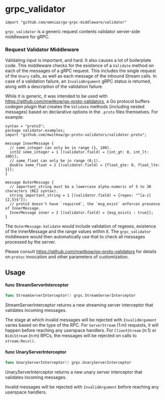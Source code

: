 # grpc_validator

    import "github.com/omniaz/go-grpc-middleware/validator"

`grpc_validator` is a generic request contents validator server-side middleware for
gRPC.


### Request Validator Middleware

Validating input is important, and hard. It also causes a lot of boilerplate code.
This middleware checks for the existence of a `Validate` method on each of the
messages of a gRPC request. This includes the single request of the `Unary`
calls, as well as each message of the inbound Stream calls. In case of a
validation failure, an `InvalidArgument` gRPC status is returned, along with
a description of the validation failure.

While it is generic, it was intended to be used with
https://github.com/mwitkow/go-proto-validators, a Go protocol buffers codegen
plugin that creates the `Validate` methods (including nested messages) based on
declarative options in the `.proto` files themselves. For example:

    syntax = "proto3";
    package validator.examples;
    import "github.com/mwitkow/go-proto-validators/validator.proto";

    message InnerMessage {
      // some_integer can only be in range (1, 100).
      int32 some_integer = 1 [(validator.field) = {int_gt: 0, int_lt: 100}];
      // some_float can only be in range (0;1).
      double some_float = 2 [(validator.field) = {float_gte: 0, float_lte: 1}];
    }

    message OuterMessage {
      // important_string must be a lowercase alpha-numeric of 5 to 30 characters (RE2 syntax).
      string important_string = 1 [(validator.field) = {regex: "^[a-z]{2,5}$"}];
      // proto3 doesn't have `required`, the `msg_exist` enforces presence of InnerMessage.
      InnerMessage inner = 2 [(validator.field) = {msg_exists : true}];
    }

The `OuterMessage.Validate` would include validation of regexes, existence of
the InnerMessage and the range values within it. The `grpc_validator` middleware
would then automatically use that to check all messages processed by the server.

Please consult https://github.com/mwitkow/go-proto-validators for details on
`protoc` invocation and other parameters of customization.

## Usage

#### func  StreamServerInterceptor

```go
func StreamServerInterceptor() grpc.StreamServerInterceptor
```
StreamServerInterceptor returns a new streaming server interceptor that
validates incoming messages.

The stage at which invalid messages will be rejected with `InvalidArgument`
varies based on the type of the RPC. For `ServerStream` (1:m) requests, it will
happen before reaching any userspace handlers. For `ClientStream` (n:1) or
`BidiStream` (n:m) RPCs, the messages will be rejected on calls to
`stream.Recv()`.

#### func  UnaryServerInterceptor

```go
func UnaryServerInterceptor() grpc.UnaryServerInterceptor
```
UnaryServerInterceptor returns a new unary server interceptor that validates
incoming messages.

Invalid messages will be rejected with `InvalidArgument` before reaching any
userspace handlers.
